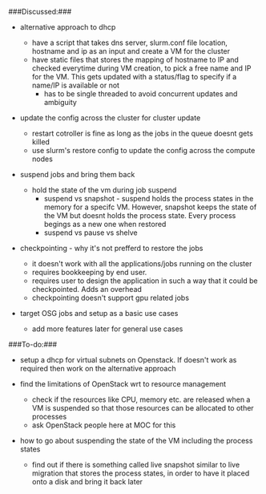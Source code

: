 ###Discussed:###

* alternative approach to dhcp
   - have a script that takes dns server, slurm.conf file location, hostname and ip as an input and create a VM for the cluster 
   - have static files that stores the mapping of hostname to IP and checked everytime during VM creation, to pick a free name and IP for the VM. This gets updated with a status/flag to specify if a name/IP is available or not
	  * has to be single threaded to avoid concurrent updates and ambiguity

* update the config across the cluster for cluster update
   - restart cotroller is fine as long as the jobs in the queue doesnt gets killed
   - use slurm's restore config to update the config across the compute nodes

* suspend jobs and bring them back
   - hold the state of the vm during job suspend
     * suspend vs snapshot - suspend holds the process states in the memory for a specifc VM. However, snapshot keeps the state of the VM but doesnt holds the process state. Every process begings as a new one when restored
     * suspend vs pause vs shelve

* checkpointing - why it's not prefferd to restore the jobs 
   - it doesn't work with all the applications/jobs running on the cluster 
   - requires bookkeeping by end user.
   - requires user to design the application in such a way that it could be checkpointed. Adds an overhead
   - checkpointing doesn't support gpu related jobs

* target OSG jobs and setup as a basic use cases
   - add more features later for general use cases

###To-do:###

* setup a dhcp for virtual subnets on Openstack. If doesn't work as required then work on the alternative approach

* find the limitations of OpenStack wrt to resource management
  - check if the resources like CPU, memory etc. are released when a VM is suspended so that those resources can be allocated to other processes
  - ask OpenStack people here at MOC for this

* how to go about suspending the state of the VM including the process states
  - find out if there is something called live snapshot similar to live migration that stores the process states, in order to have it placed onto a disk and bring it back later